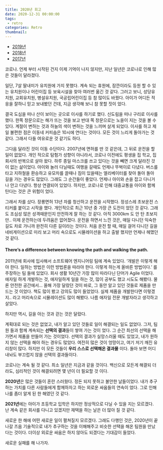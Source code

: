 ```yaml
---
title: 2020년 회고
date: 2020-12-31 00:00:00
tags:
 - retro
categories: Retro
thumbnail: 
---
```


- [2019년](https://kihoonkim.github.io/2019/12/31/retro/retro-2019/)
- [2018년](https://kihoonkim.github.io/2018/12/31/retro/retro-2018/)
- [2017년](https://kihoonkim.github.io/2018/01/25/retro/retro-2017/)

코로나.
언제 부터 시작된 건지 이제 기억이 나지 않지만, 지난 일년은 코로나로 인해 많은 것들이 달라졌다.

일단, 7살 딸내미가 유치원에 가지 못했다. 계속 되는 휴원에, 잠깐이라도 등원 할 수 있는 유치원이나 어린이집 등 보육시설을 찾아 여러번 옮긴 것 같다. 그러고 보니, 성당유치원,  교회유치원, 병설유치원, 국공립어린이집 등 참 많이도 바꿨다. 아이가 어디든 적응을 잘하니 믿고 보내봤던 건데, 지금 생각해 보니 참 못할 짓이 었다.

결국 도심을 떠나 산이 보이는 곳으로 이사를 하기로 했다. 신도림을 떠나 구리로 이사를 했다. 한쪽 창문으로는 해가 뜨는 것을 보고 반대 쪽 창문으로는 노을이 지는 것을 볼 수 있다. 계절이 변하는 것과 하늘의 색이 변하는 것을 느끼며 살게 되었다.
이사를 하고 제일 불편한 점은 이동네 커피숍은 10시에 연다는 것이다. 모든 것이 느리게 돌아가는 것 같다. 그래서 다들 여유로운 것 같기도 하다.

그다음 달라진 것이 이동 수단이다. 2007년에 면허를 딴 것 같은데, 그 뒤로 운전을 할 일이 없었다.
개인 적으로 탐험가 성향이 아니라서, 코로나 이전에도 평생을 집 학교, 집 회사의 반복으로 살아 왔다. 하루 종일 마스크를 쓰고 있다는 것을 빼면 크게 달라진 것이 없는 삶이었다.
아이와 놀러 다닐때도 여행을 갈때도 언제나 뚜벅이로 다녔다. 버스를 타고 지하철을 환승하고 유모차를 끌때나 짐이 있을때는 엘리베이터를 찾아 돌아 돌아 길을 가는 경우도 많았다. 그래도 그 순간들이 좋았다. 언제나 아이와 손을 잡고 다니거나 안고 다녔다. 항상 연결되어 있었다.
하지만, 코로나로 인해 대중교통을 아이와 함께 탄다는 것은 큰 위험이 었다.

그래서 차를 샀다. 장롱면허 13년 차를 청산하고 운전을 시작했다. 정성스레 초보운전 스티커를 붙이고 시작을 했다. 개인적으로 최근 10년 중 가장 큰 도전이 었던 것 같다. 그래도 조심성 많은 성격때문인지 안전하게 잘 하는 것 같다. 아직 3000km 도 안 탄 초보지만.. 이제 운전하는데 두려움은 없어졌다.
운전을 하면서 느낀 것은, 매일 다니던 익숙한 길도 차로 가니까 완전히 다른 길이라는 것이다.
처음 운전 할 때, 매일 걸어 다니던 길을 네비게이션으로 미리 보고 머리 속으로도 시뮬레이션을 하고 출발 했지만 언제나 헤맸던 것 같다.

#### There’s a difference between knowing the path and walking the path.


2011년에 회사에 입사해서 소프트웨어 엔지니어링 팀에 계속 있었다. ‘개발은 이렇게 해야 한다. 일하는 방법은 이런 방법론을 따라야 한다. 이렇게 하는게 올바른 방법이다.’ 를 주장하는 팀 들에 있었다. 회사 생활 10년간 가장 많이 따라다닌 단어가 Agile 이었다. 애자일 하게 개발하는 것, 애자일하게 일을 하는 것, 많이 공부도 했고 시도도 해봤다. 물론 안전한 공간에서…
올해 가장 달랐던 것이 바로, 그 동안 알고 있던 것들로 제품을 만드는 것 이었다. 책도 많이 봤고 강의도 많이 들었었다. 실제 제품을 개발한다면 이렇겠지.. 라고 머리속으로 시뮬레이션도 많이 해봤다. 나름 애자일 전문 개발자라고 생각하고 살았다.

하지만 역시, 길을 아는 것과 걷는 것은 달랐다.

계획대로 되는 것은 없었고, 내가 알고 있던 것들로 일이 해결되는 일도 없었다.
그저, 팀원 들과 함께 계속되는 **선택의 결과**들이 쌓여 가는 것이 었다. 그 순간 최선의 선택을 해가면서 제품을 만들어 가는 것이었다. 선택의 결과가 실망스러울 때도 있었고, 내가 원하지 않는 선택을 해야 하는 경우도 많았다.
여전히 많은 것이 엉망이고, 여기 저기 깨진 유리창이 많다. 하지만 이 모든 것들이 **우리 스스로 선택해온 결과물** 이다. 돌아 보면 어디 내놔도 부끄럽지 않을 선택의 결과들이다.


코로나는 계속 될 것 같다. 최소 일년은 지금과 같을 것이다. 백신으로 모든게 해결되 더라도, 심리적인 것이 해결되려면 몇 년이 더 필요할 것 이다.

**2020년**은
많은 것들이 혼란 스러웠다. 정돈 되지 못하고 불안한 날들이었다.
내가 추구하는 가치를 다른 사람들에게 함께하자고 하는 외로운 싸움들의 연속이 었다.
그로 인해 나를 좀더 알게 된 한 해였던 것 같다.

**2021년**에는
아이가 초등학교 입학은 하지만 정상적으로 다닐 수 있을 지는 모르겠다.
난 계속 같은 회사를 다니고 있겠지만 재택을 하는 날은 더 많아 질 것 같다.

새로운 한 해에 어떤 새로운 일이 펼쳐질지 모르겠다.
그래도 다행인 것은, 2020년이 끝나갈 즈음 기술적으로 내가 추구하는 것을 이해해주고 비슷한 선택을 해온 팀원을 만났다는 것이다. 더이상 외로운 싸움은 하지 않아도 되겠다는 기대감이 들었다.



새로운 실패를 해 나가자.

